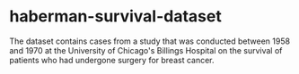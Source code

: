 # haberman-survival-dataset
The dataset contains cases from a study that was conducted between 1958 and 1970 at the University of Chicago's Billings Hospital on the survival of patients who had undergone surgery for breast cancer.
